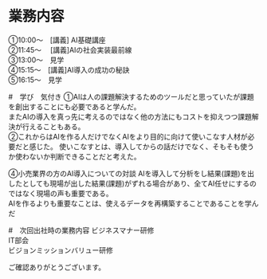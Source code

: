 # 業務内容
①10:00〜　[講義] AI基礎講座  
②11:45〜 　[講義]AIの社会実装最前線  
③13:00〜　見学  
④15:15〜　[講義]AI導入の成功の秘訣  
⑤16:15〜　見学  

#　学び　気付き
①AIは人の課題解決するためのツールだと思っていたが課題を創出することにも必要であると学んだ。  
またAIの導入を真っ先に考えるのではなく他の方法にもコストを抑えつつ課題解決が行えることもある。  
②これからはAIを作る人だけでなくAIをより目的に向けて使いこなす人材が必要だと感じた。
使いこなすとは、導入してからの話だけでなく、そもそも使うか使わないか判断できることだと考えた。  

④小売業界の方のAI導入についての対談
AIを導入して分析をし結果(課題)を出したとしても現場が出した結果(課題)がずれる場合があり、全てAI任せにするのではなく現場の声も重要である。  
AIを作るよりも重要なことは、使えるデータを再構築することであることを学んだ  


#　次回出社時の業務内容
ビジネスマナー研修  
IT部会  
ビジョンミッションバリュー研修  


ご確認ありがとうございます。  